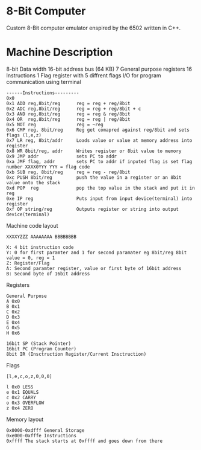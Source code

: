 # 8-Bit Computer
Custom 8-Bit computer emulator enspired by the 6502 written in C++.

# Machine Description

8-bit Data width
16-bit address bus (64 KB)
7 General purpose registers
16 Instructions
1 Flag register with 5 diffrent flags
I/O for program communication using terminal









```
------Instructions---------
0x0 
0x1 ADD reg,8bit/reg      reg = reg + reg/8bit
0x2 ADC reg,8bit/reg      reg = reg + reg/8bit + c
0x3 AND reg,8bit/reg      reg = reg & reg/8bit
0x4 OR  reg,8bit/reg      reg = reg | reg/8bit
0x5 NOT reg               reg = ~reg
0x6 CMP reg, 8bit/reg     Reg get comapred against reg/8bit and sets flags (l,e,z)
0x7 LR reg, 8bit/addr     Loads value or value at memory address into register
0x8 WR 8bit/reg, addr     Writes register or 8bit value to memory
0x9 JMP addr              sets PC to addr
0xa JMF flag, addr        sets PC to addr if inputed flag is set flag number XXXX0YYY YYY = flag code
0xb SUB reg, 8bit/reg     reg = reg - reg/8bit
0xc PUSH 8bit/reg         push the value in a register or an 8bit value onto the stack
0xd POP  reg              pop the top value in the stack and put it in reg
0xe IP reg                Puts input from input device(terminal) into register
0xf OP string/reg         Outputs register or string into output device(terminal)

```

Machine code layout

```
XXXXYZZZ AAAAAAAA BBBBBBBB

X: 4 bit instruction code
Y: 0 for first paramter and 1 for second paramater eg 8bit/reg 8bit value = 0, reg = 1
Z: Register/Flag
A: Second paramter register, value or first byte of 16bit address
B: Second byte of 16bit address
```

Registers
```
General Purpose
A 0x0
B 0x1
C 0x2
D 0x3
E 0x4
G 0x5
H 0x6

16bit SP (Stack Pointer)
16bit PC (Program Counter)
8bit IR (Insctruction Register/Current Insctruction)

```
Flags
```
[l,e,c,o,z,0,0,0]

l 0x0 LESS
e 0x1 EQUALS
c 0x2 CARRY
o 0x3 OVERFLOW
z 0x4 ZERO
```


Memory layout

```
0x0000-0xdfff General Storage
0xe000-0xfffe Instructions
0xffff The stack starts at 0xffff and goes down from there
```

